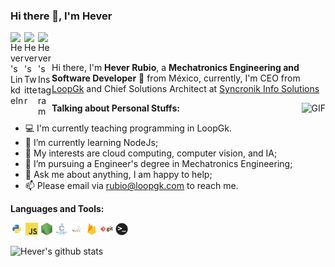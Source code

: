 ### Hi there 👋, I'm Hever

<a href="https://www.linkedin.com/in/hever-de-jesus-rubio-marin-b9bb421aa/?">
  <img align="left" alt="Hever's LinkdeIn" width="22px" src="https://cdn.jsdelivr.net/npm/simple-icons@v3/icons/linkedin.svg" />
</a>
<a href="https://www.twitter.com/rubio_hever">
  <img align="left" alt="Hever's Twitter" width="22px" src="https://cdn.jsdelivr.net/npm/simple-icons@v3/icons/twitter.svg" />
</a>
<a href="https://www.instagram.com/heverrubio/">
  <img align="left" alt="Hever's Instagram" width="22px" src="https://cdn.jsdelivr.net/npm/simple-icons@v3/icons/instagram.svg" />
</a>
<br />
<br />

Hi there, I'm **Hever Rubio**, a **Mechatronics Engineering and Software Developer** 🚀 from México, currently, I'm CEO from <a href="https://loopgk.com">LoopGk</a> and Chief Solutions Architect at <a href="https://www.linkedin.com/company/syncronik-info-solutions/">Syncronik Info Solutions</a> 

  <img align="right" alt="GIF" src="https://i.pinimg.com/originals/e4/26/70/e426702edf874b181aced1e2fa5c6cde.gif" />

**Talking about Personal Stuffs:**

- 💻 I'm currently teaching programming in LoopGk.
- 🌱 I’m currently learning NodeJs; 
- 🤔 My interests are cloud computing, computer vision, and IA;
- 💼 I’m pursuing a Engineer's degree in Mechatronics Engineering;
- 💬 Ask me about anything, I am happy to help;
- 📫 Please email via rubio@loopgk.com to reach me.


**Languages and Tools:**  

<code><img height="20" src="https://raw.githubusercontent.com/github/explore/80688e429a7d4ef2fca1e82350fe8e3517d3494d/topics/python/python.png"></code>
<code><img height="20" src="https://raw.githubusercontent.com/github/explore/80688e429a7d4ef2fca1e82350fe8e3517d3494d/topics/javascript/javascript.png"></code>
<code><img height="20" src="https://raw.githubusercontent.com/github/explore/80688e429a7d4ef2fca1e82350fe8e3517d3494d/topics/nodejs/nodejs.png"></code>
<code><img height="20" src="https://raw.githubusercontent.com/github/explore/80688e429a7d4ef2fca1e82350fe8e3517d3494d/topics/c/c.png"></code>
<code><img height="20" src="https://raw.githubusercontent.com/github/explore/80688e429a7d4ef2fca1e82350fe8e3517d3494d/topics/mysql/mysql.png"></code>
<code><img height="20" src="https://raw.githubusercontent.com/github/explore/80688e429a7d4ef2fca1e82350fe8e3517d3494d/topics/firebase/firebase.png"></code>
<code><img height="20" src="https://raw.githubusercontent.com/github/explore/80688e429a7d4ef2fca1e82350fe8e3517d3494d/topics/git/git.png"></code>
<code><img height="20" src="https://raw.githubusercontent.com/github/explore/80688e429a7d4ef2fca1e82350fe8e3517d3494d/topics/terminal/terminal.png"></code>

![Hever's github stats](https://github-readme-stats.vercel.app/api?username=h-rub&show_icons=true&hide_border=true)
